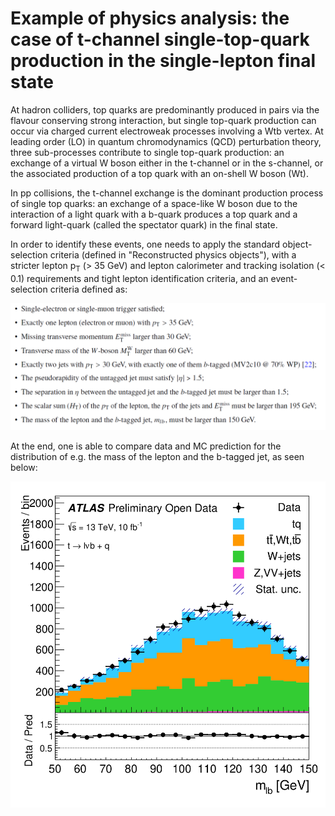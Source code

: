 # Example of physics analysis: the case of t-channel single-top-quark production in the single-lepton final state

At hadron colliders, top quarks are predominantly produced in pairs via the flavour conserving strong interaction, but single top-quark production can occur via charged current electroweak processes involving a Wtb vertex. At leading order (LO) in quantum chromodynamics (QCD) perturbation theory, three sub-processes contribute to single top-quark production: an exchange of a virtual W boson either in the
t-channel or in the s-channel, or the associated production of a top quark with an on-shell W boson (Wt).

In pp collisions, the t-channel exchange is the dominant production process of single top quarks: an exchange of a space-like W boson due to the interaction of a light quark with a b-quark produces a top quark and a forward light-quark (called the spectator quark) in the final state.

In order to identify these events, one needs to apply the standard object-selection criteria (defined in "Reconstructed physics objects"), with a stricter lepton p<sub>T</sub> (> 35 GeV) and lepton calorimeter and tracking isolation (< 0.1) requirements and tight lepton identification criteria, and an event-selection criteria defined as:

![path](pictures/SL2.png)

At the end, one is able to compare data and MC prediction for the distribution of e.g. the mass of the lepton and the b-tagged jet, as seen below:

![path](pictures/SL2_plot.png)
